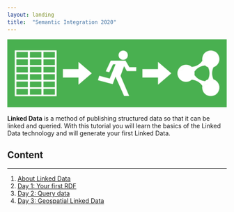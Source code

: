 ```yaml
---
layout: landing
title:  "Semantic Integration 2020"
---
```


<link href='https://cdn.jsdelivr.net/npm/yasgui@2.7.29/dist/yasgui.min.css' rel='stylesheet' type='text/css'/>
<script src='https://cdn.jsdelivr.net/npm/yasgui@2.7.29/dist/yasgui.min.js'></script>

<img src="tut1.png" alt="Linked Data">

**Linked Data** is a method of publishing structured data so that it 
can be linked and queried.  With this tutorial you will learn the basics of the Linked Data 
technology and will generate your first Linked Data.

## Content
---
1. [About Linked Data](about_LD.md)
2. [Day 1: Your first RDF](day1_index.md)
3. [Day 2: Query data](day2_index.md)
4. [Day 3: Geospatial Linked Data](day3_index.md)



